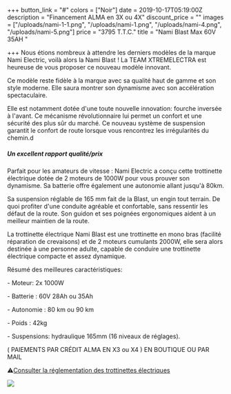 +++
button_link = "#"
colors = ["Noir"]
date = 2019-10-17T05:19:00Z
description = "Financement ALMA en 3X ou 4X"
discount_price = ""
images = ["/uploads/nami-1-1.png", "/uploads/nami-1.png", "/uploads/nami-4.png", "/uploads/nami-5.png"]
price = "3795 T.T.C."
title = "Nami Blast Max 60V  35AH "

+++
Nous étions nombreux à attendre les derniers modèles de la marque Nami Electric, voilà alors la Nami Blast ! La TEAM XTREMELECTRA est heureuse de vous proposer ce nouveau modèle innovant.

Ce modèle reste fidèle à la marque avec sa qualité haut de gamme et son style moderne. Elle saura montrer son dynamisme avec son accélération spectaculaire.

Elle est notamment dotée d'une toute nouvelle innovation: fourche inversée à l'avant. Ce mécanisme révolutionnaire lui permet un confort et une sécurité des plus sûr du marché. Ce nouveau système de suspension garantit le confort de route lorsque vous rencontrez les irrégularités du chemin.d

##### Un excellent rapport qualité/prix

Parfait pour les amateurs de vitesse : Nami Electric a conçu cette trottinette électrique dotée de 2 moteurs de 1000W pour vous prouver son dynamisme. Sa batterie offre également une autonomie allant jusqu'à 80km.

Sa suspension réglable de 165 mm fait de la Blast, un engin tout terrain. De quoi profiter d'une conduite agréable et confortable, sans ressentir les défaut de la route. Son guidon et ses poignées ergonomiques aident à un meilleur maintien de la route.

La trottinette électrique Nami Blast est une trottinette en mono bras (facilité réparation de crevaisons) et de 2 moteurs cumulants 2000W, elle sera alors destinée à une personne adulte, capable de conduire une trottinette électrique compacte et assez dynamique.

Résumé des meilleures caractéristiques:

\- Moteur: 2x 1000W

\- Batterie : 60V 28Ah ou 35Ah

\- Autonomie : 80 km ou 90 km

\- Poids : 42kg

\- Suspensions: hydraulique 165mm (16 niveaux de réglages).

( PAIEMENTS PAR CRÉDIT ALMA EN X3 ou X4 ) EN BOUTIQUE OU PAR MAIL

⚠️[Consulter la réglementation des trottinettes électriques](/uploads/reglementation.pdf)

![](/uploads/sans-titre-6.png)